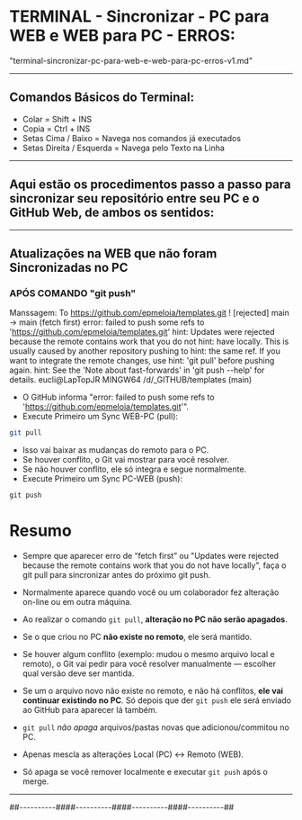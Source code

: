 # TERMINAL - Sincronizar - PC para WEB e WEB para PC - ERROS:
"terminal-sincronizar-pc-para-web-e-web-para-pc-erros-v1.md"

---

## Comandos Básicos do Terminal:
- Colar = Shift + INS
- Copia = Ctrl + INS
- Setas Cima / Baixo = Navega nos comandos já executados
- Setas Direita / Esquerda = Navega pelo Texto na Linha

---

## Aqui estão os **procedimentos passo a passo** para sincronizar seu repositório entre seu PC e o GitHub Web, de ambos os sentidos:

***

## Atualizações na WEB que não foram Sincronizadas no PC

### APÓS COMANDO "git push"
Manssagem:
To https://github.com/epmeloia/templates.git
 ! [rejected]        main -> main (fetch first)
error: failed to push some refs to 'https://github.com/epmeloia/templates.git'
hint: Updates were rejected because the remote contains work that you do not
hint: have locally. This is usually caused by another repository pushing to
hint: the same ref. If you want to integrate the remote changes, use
hint: 'git pull' before pushing again.
hint: See the 'Note about fast-forwards' in 'git push --help' for details.
eucli@LapTopJR MINGW64 /d/_GITHUB/templates (main)



- O GitHub informa "error: failed to push some refs to 'https://github.com/epmeloia/templates.git'".
- Execute Primeiro um Sync WEB-PC (pull):
```bash
git pull
```
- Isso vai baixar as mudanças do remoto para o PC.
- Se houver conflito, o Git vai mostrar para você resolver.
- Se não houver conflito, ele só integra e segue normalmente.
- Execute Primeiro um Sync PC-WEB (push):
```
git push
```


# Resumo
- Sempre que aparecer erro de “fetch first” ou "Updates were rejected because the remote contains work that you do not have locally", faça o git pull para sincronizar antes do próximo git push.

- Normalmente aparece quando você ou um colaborador fez alteração on-line ou em outra máquina.

- Ao realizar o comando `git pull`, **alteração no PC não serão apagados**.
- Se o que criou no PC **não existe no remoto**, ele será mantido.
- Se houver algum conflito (exemplo: mudou o mesmo arquivo local e remoto), o Git vai pedir para você resolver manualmente — escolher qual versão deve ser mantida.
- Se um o arquivo novo não existe no remoto, e não há conflitos, **ele vai continuar existindo no PC**. Só depois que der `git push` ele será enviado ao GitHub para aparecer lá também.
- `git pull` *não apaga* arquivos/pastas novas que adicionou/commitou no PC.
- Apenas mescla as alterações Local (PC) ↔ Remoto (WEB).
- Só apaga se você remover localmente e executar `git push` após o merge.

***





##----------####----------####----------####----------##

